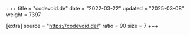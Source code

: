 +++
title = "codevoid.de"
date = "2022-03-22"
updated = "2025-03-08"
weight = 7397

[extra]
source = "https://codevoid.de/"
ratio = 90
size = 7
+++
